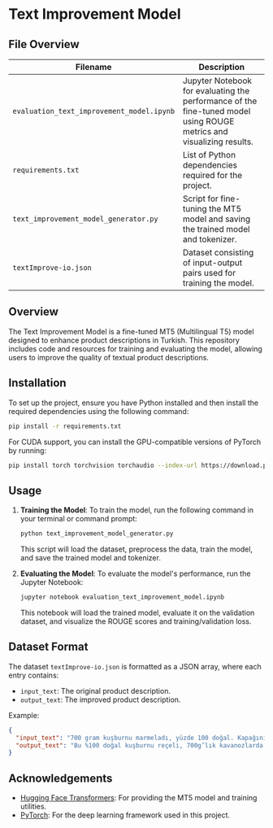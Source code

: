 # Text Improvement Model

## File Overview

| Filename                                  | Description                                                                                                          |
| ----------------------------------------- | -------------------------------------------------------------------------------------------------------------------- |
| `evaluation_text_improvement_model.ipynb` | Jupyter Notebook for evaluating the performance of the fine-tuned model using ROUGE metrics and visualizing results. |
| `requirements.txt`                        | List of Python dependencies required for the project.                                                                |
| `text_improvement_model_generator.py`     | Script for fine-tuning the MT5 model and saving the trained model and tokenizer.                                     |
| `textImprove-io.json`                     | Dataset consisting of input-output pairs used for training the model.                                                |

## Overview

The Text Improvement Model is a fine-tuned MT5 (Multilingual T5) model designed to enhance product descriptions in Turkish. This repository includes code and resources for training and evaluating the model, allowing users to improve the quality of textual product descriptions.

## Installation

To set up the project, ensure you have Python installed and then install the required dependencies using the following command:

```bash
pip install -r requirements.txt
```

For CUDA support, you can install the GPU-compatible versions of PyTorch by running:

```bash
pip install torch torchvision torchaudio --index-url https://download.pytorch.org/whl/cu124
```

## Usage

1. **Training the Model**:
   To train the model, run the following command in your terminal or command prompt:

   ```bash
   python text_improvement_model_generator.py
   ```

   This script will load the dataset, preprocess the data, train the model, and save the trained model and tokenizer.

2. **Evaluating the Model**:
   To evaluate the model's performance, run the Jupyter Notebook:

   ```bash
   jupyter notebook evaluation_text_improvement_model.ipynb
   ```

   This notebook will load the trained model, evaluate it on the validation dataset, and visualize the ROUGE scores and training/validation loss.

## Dataset Format

The dataset `textImprove-io.json` is formatted as a JSON array, where each entry contains:

- `input_text`: The original product description.
- `output_text`: The improved product description.

Example:

```json
{
  "input_text": "700 gram kuşburnu marmeladı, yüzde 100 doğal. Kapağını açtıktan sonra buzdolabında saklayın.",
  "output_text": "Bu %100 doğal kuşburnu reçeli, 700g’lık kavanozlarda mevcuttur ve katkı maddesi içermez, saf meyve lezzeti sunar. Ürünün tazeliğini sağlamak için kapağı açıldıktan sonra buzdolabında saklayın. Kahvaltıda veya tatlılar için kullanabilirsiniz."
}
```

## Acknowledgements

- [Hugging Face Transformers](https://huggingface.co/docs/transformers/index): For providing the MT5 model and training utilities.
- [PyTorch](https://pytorch.org/): For the deep learning framework used in this project.
